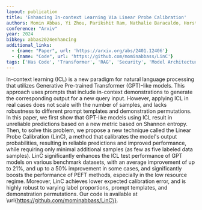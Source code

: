 ```yaml
---
layout: publication
title: 'Enhancing In-context Learning Via Linear Probe Calibration'
authors: Momin Abbas, Yi Zhou, Parikshit Ram, Nathalie Baracaldo, Horst Samulowitz, Theodoros Salonidis, Tianyi Chen
conference: "Arxiv"
year: 2024
bibkey: abbas2024enhancing
additional_links:
  - {name: "Paper", url: 'https://arxiv.org/abs/2401.12406'}
  - {name: "Code", url: 'https://github.com/mominabbass/LinC'}
tags: ['Has Code', 'Transformer', 'RAG', 'Security', 'Model Architecture', 'GPT', 'Prompting', 'Reinforcement Learning', 'In-Context Learning', 'Pretraining Methods']
---
```

In-context learning (ICL) is a new paradigm for natural language processing
that utilizes Generative Pre-trained Transformer (GPT)-like models. This
approach uses prompts that include in-context demonstrations to generate the
corresponding output for a new query input. However, applying ICL in real cases
does not scale with the number of samples, and lacks robustness to different
prompt templates and demonstration permutations. In this paper, we first show
that GPT-like models using ICL result in unreliable predictions based on a new
metric based on Shannon entropy. Then, to solve this problem, we propose a new
technique called the Linear Probe Calibration (LinC), a method that calibrates
the model's output probabilities, resulting in reliable predictions and
improved performance, while requiring only minimal additional samples (as few
as five labeled data samples). LinC significantly enhances the ICL test
performance of GPT models on various benchmark datasets, with an average
improvement of up to 21%, and up to a 50% improvement in some cases, and
significantly boosts the performance of PEFT methods, especially in the low
resource regime. Moreover, LinC achieves lower expected calibration error, and
is highly robust to varying label proportions, prompt templates, and
demonstration permutations. Our code is available at
\url\{https://github.com/mominabbass/LinC\}.
